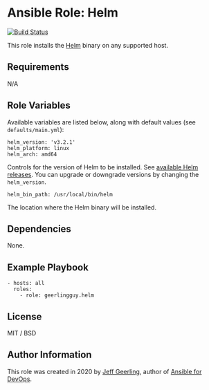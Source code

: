 # Ansible Role: Helm

[![Build Status](https://travis-ci.com/geerlingguy/ansible-role-helm.svg?branch=master)](https://travis-ci.com/geerlingguy/ansible-role-helm)

This role installs the [Helm](https://helm.sh) binary on any supported host.

## Requirements

N/A

## Role Variables

Available variables are listed below, along with default values (see `defaults/main.yml`):

    helm_version: 'v3.2.1'
    helm_platform: linux
    helm_arch: amd64

Controls for the version of Helm to be installed. See [available Helm releases](https://github.com/helm/helm/releases/). You can upgrade or downgrade versions by changing the `helm_version`.

    helm_bin_path: /usr/local/bin/helm

The location where the Helm binary will be installed.

## Dependencies

None.

## Example Playbook

    - hosts: all
      roles:
        - role: geerlingguy.helm

## License

MIT / BSD

## Author Information

This role was created in 2020 by [Jeff Geerling](https://www.jeffgeerling.com/), author of [Ansible for DevOps](https://www.ansiblefordevops.com/).
